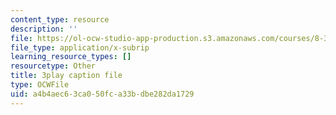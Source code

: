 ```yaml
---
content_type: resource
description: ''
file: https://ol-ocw-studio-app-production.s3.amazonaws.com/courses/8-333-statistical-mechanics-i-statistical-mechanics-of-particles-fall-2013/a4b4aec63ca050fca33bdbe282da1729_w_I0AkvbWFc.vtt
file_type: application/x-subrip
learning_resource_types: []
resourcetype: Other
title: 3play caption file
type: OCWFile
uid: a4b4aec6-3ca0-50fc-a33b-dbe282da1729
---
```

